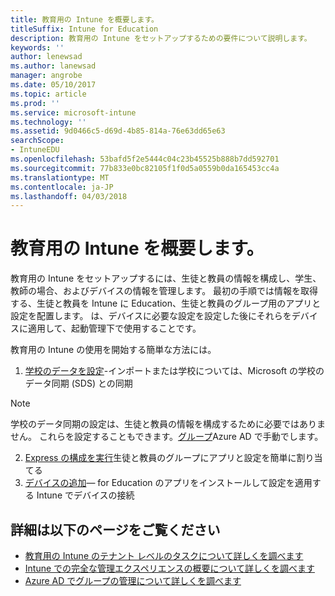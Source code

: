 ```yaml
---
title: 教育用の Intune を概要します。
titleSuffix: Intune for Education
description: 教育用の Intune をセットアップするための要件について説明します。
keywords: ''
author: lenewsad
ms.author: lanewsad
manager: angrobe
ms.date: 05/10/2017
ms.topic: article
ms.prod: ''
ms.service: microsoft-intune
ms.technology: ''
ms.assetid: 9d0466c5-d69d-4b85-814a-76e63dd65e63
searchScope:
- IntuneEDU
ms.openlocfilehash: 53bafd5f2e5444c04c23b45525b888b7dd592701
ms.sourcegitcommit: 77b833e0bc82105f1f0d5a0559b0da165453cc4a
ms.translationtype: MT
ms.contentlocale: ja-JP
ms.lasthandoff: 04/03/2018
---
```

# <a name="get-started-with-intune-for-education"></a>教育用の Intune を概要します。

教育用の Intune をセットアップするには、生徒と教員の情報を構成し、学生、教師の場合、およびデバイスの情報を管理します。 最初の手順では情報を取得する、生徒と教員を Intune に Education、生徒と教員のグループ用のアプリと設定を配置します。 は、デバイスに必要な設定を設定した後にそれらをデバイスに適用して、起動管理下で使用することです。

教育用の Intune の使用を開始する簡単な方法には。

1. [学校のデータを設定](what-is-school-data-sync.md)-インポートまたは学校については、Microsoft の学校のデータ同期 (SDS) との同期

> [!NOTE]
> 学校のデータ同期の設定は、生徒と教員の情報を構成するために必要ではありません。 これらを設定することもできます。[グループ](what-are-groups.md)Azure AD で手動でします。

2. [Express の構成を実行](what-is-express-configuration.md)生徒と教員のグループにアプリと設定を簡単に割り当てる
3. [デバイスの追加](how-do-i-add-devices.md)— for Education のアプリをインストールして設定を適用する Intune でデバイスの接続

## <a name="find-out-more"></a>詳細は以下のページをご覧ください
- [教育用の Intune のテナント レベルのタスクについて詳しくを調べます](what-are-tenants.md)
- [Intune での完全な管理エクスペリエンスの概要について詳しくを調べます](https://docs.microsoft.com/intune/get-started/start-with-a-paid-subscription-to-microsoft-intune)
- [Azure AD でグループの管理について詳しくを調べます](https://docs.microsoft.com/azure/active-directory/active-directory-groups-create-azure-portal)
